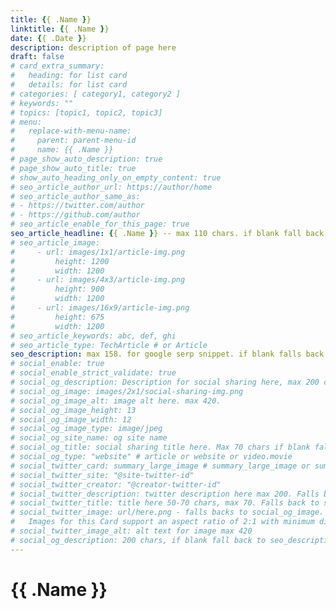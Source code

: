 ```yaml
---
title: {{ .Name }}
linktitle: {{ .Name }}
date: {{ .Date }}
description: description of page here
draft: false
# card_extra_summary:
#   heading: for list card
#   details: for list card
# categories: [ category1, category2 ]
# keywords: ""
# topics: [topic1, topic2, topic3]
# menu:
#   replace-with-menu-name:
#     parent: parent-menu-id
#     name: {{ .Name }}
# page_show_auto_description: true
# page_show_auto_title: true
# show_auto_heading_only_on_empty_content: true
# seo_article_author_url: https://author/home
# seo_article_author_same_as: 
# - https://twitter.com/author
# - https://github.com/author
# seo_article_enable_for_this_page: true
seo_article_headline: {{ .Name }} -- max 110 chars. if blank fall back to .Title.
# seo_article_image: 
#     - url: images/1x1/article-img.png
#         height: 1200
#         width: 1200
#     - url: images/4x3/article-img.png
#         height: 900
#         width: 1200
#     - url: images/16x9/article-img.png
#         height: 675
#         width: 1200
# seo_article_keywords: abc, def, ghi
# seo_article_type: TechArticle # or Article
seo_description: max 158. for google serp snippet. if blank falls back to description.
# social_enable: true
# social_enable_strict_validate: true
# social_og_description: Description for social sharing here, max 200 chars. if not set, falls back to seo_description, then .Description
# social_og_image: images/2x1/social-sharing-img.png
# social_og_image_alt: image alt here. max 420.  
# social_og_image_height: 13
# social_og_image_width: 12
# social_og_image_type: image/jpeg
# social_og_site_name: og site name
# social_og_title: social sharing title here. Max 70 chars if blank fall back to seo_article_headline > .Title.
# social_og_type: "website" # article or website or video.movie
# social_twitter_card: summary_large_image # summary_large_image or summary
# social_twitter_site: "@site-twitter-id"
# social_twitter_creator: "@creator-twitter-id"
# social_twitter_description: twitter description here max 200. Falls back to social_og_description.
# social_twitter_title: title here 50-70 chars, max 70. Falls back to social_og_title.
# social_twitter_image: url/here.png - falls backs to social_og_image.
#   Images for this Card support an aspect ratio of 2:1 with minimum dimensions of 300x157 or maximum of 4096x4096 pixels. Images must be less than 5MB in size. JPG, PNG, WEBP and GIF formats are supported
# social_twitter_image_alt: alt text for image max 420
# social_og_description: 200 chars, if blank fall back to seo_description then description
---
```

# {{ .Name }}